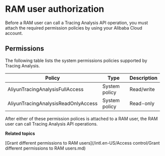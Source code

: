 # RAM user authorization

Before a RAM user can call a Tracing Analysis API operation, you must attach the required permission policies by using your Alibaba Cloud account.

## Permissions

The following table lists the system permissions policies supported by Tracing Analysis.

|Policy|Type|Description|
|------|----|-----------|
|AliyunTracingAnalysisFullAccess|System policy|Read/write|
|AliyunTracingAnalysisReadOnlyAccess|System policy|Read-only|

After either of these permission polices is attached to a RAM user, the RAM user can call Tracing Analysis API operations.

**Related topics**  


[Grant different permissions to RAM users](/intl.en-US/Access control/Grant different permissions to RAM users.md)


